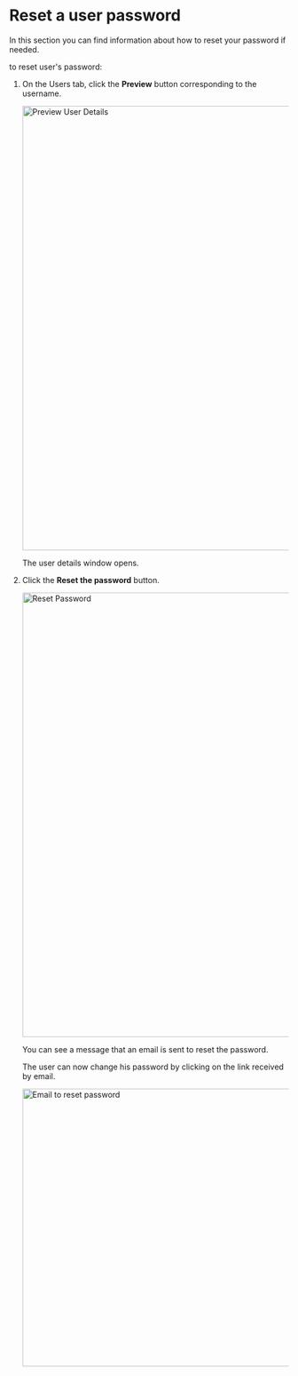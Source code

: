 # Reset a user password

In this section you can find information about how to reset your password if needed.

to reset user's password:

1. On the Users tab, click the **Preview** button corresponding to the username.

    <img src="../images/preview-user-details-button.png" alt="Preview User Details" width="800" height="800"/>

    The user details window opens.

1. Click the **Reset the password** button.

    <img src="../images/reset-password-button.png" alt="Reset Password" width="800" height="800"/>

    You can see a message that an email is sent to reset the password.

    The user can now change his password by clicking on the link received by email.

    <img src="../images/reset-password-mail-message.png" alt="Email to reset password" width="500" height="500"/>